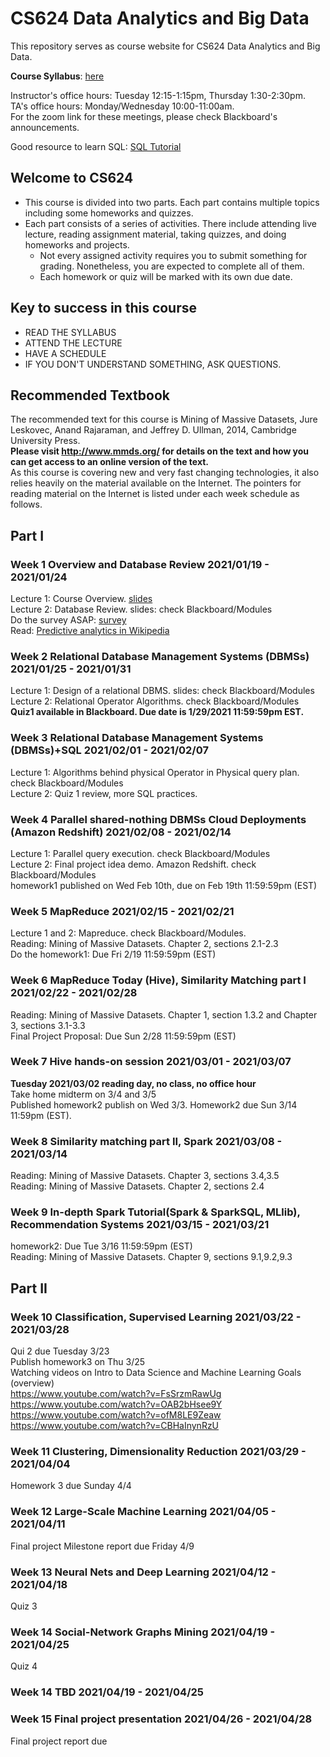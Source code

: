 # CS624 Data Analytics and Big Data

This repository serves as course website for CS624 Data Analytics and Big Data. 

**Course Syllabus**: [here](https://github.com/fengjiaowang7/CS624/blob/main/CS624_Syllabus_Spring2021.pdf)

Instructor's office hours: Tuesday 12:15-1:15pm, Thursday 1:30-2:30pm.  
TA's office hours: Monday/Wednesday 10:00-11:00am.  
For the zoom link for these meetings, please check Blackboard's announcements.

Good resource to learn SQL:
[SQL Tutorial](https://www.w3schools.com/sql/sql_select.asp)

## Welcome to CS624
 * This course is divided into two parts. Each part contains multiple topics including some homeworks and quizzes.
 * Each part consists of a series of activities. There include attending live lecture, reading assignment material, taking quizzes, and doing homeworks and projects.
    * Not every assigned activity requires you to submit something for grading. Nonetheless, you are expected to complete all of them. 
    * Each homework or quiz will be marked with its own due date. 
    
## Key to success in this course
 * READ THE SYLLABUS
 * ATTEND THE LECTURE
 * HAVE A SCHEDULE
 * IF YOU DON'T UNDERSTAND SOMETHING, ASK QUESTIONS.
 
## Recommended Textbook
The recommended text for this course is Mining of Massive Datasets,  Jure Leskovec, Anand Rajaraman, and Jeffrey D. Ullman, 2014, Cambridge University Press.  
**Please visit http://www.mmds.org/ for details on the text and how you can get access to an online version of the text.**  
As this course is covering new and very fast changing technologies, it also relies heavily on the material available on the Internet.  The pointers for reading material on the Internet is listed under each week schedule as follows.



## Part I 
### Week 1 Overview and Database Review 2021/01/19 - 2021/01/24

Lecture 1: Course Overview. [slides](https://github.com/fengjiaowang7/CS624/tree/main/slides)  
Lecture 2: Database Review. slides: check Blackboard/Modules  
Do the survey ASAP: [survey](https://docs.google.com/forms/d/e/1FAIpQLSe1CQoQ6b_zO88XZ1Hz5rwM8hJgdjDdtuMmPfH9LVQvYsJ3Zg/viewform?vc=0&c=0&w=1&flr=0&gxids=7628)   
Read: [Predictive analytics in Wikipedia](https://en.wikipedia.org/wiki/Predictive_analytics) 


### Week 2 Relational Database Management Systems (DBMSs) 2021/01/25 - 2021/01/31

Lecture 1: Design of a relational DBMS. slides: check Blackboard/Modules    
Lecture 2: Relational Operator Algorithms. check Blackboard/Modules        
**Quiz1 available in Blackboard. Due date is 1/29/2021 11:59:59pm EST.**   

### Week 3 Relational Database Management Systems (DBMSs)+SQL 2021/02/01 - 2021/02/07
Lecture 1: Algorithms behind physical Operator in Physical query plan. check Blackboard/Modules  
Lecture 2: Quiz 1 review, more SQL practices.  

### Week 4 Parallel shared-nothing DBMSs Cloud Deployments (Amazon Redshift) 2021/02/08 - 2021/02/14  
Lecture 1: Parallel query execution. check Blackboard/Modules  
Lecture 2: Final project idea demo. Amazon Redshift. check Blackboard/Modules  
homework1 published on Wed Feb 10th, due on Feb 19th 11:59:59pm (EST)   

### Week 5 MapReduce 2021/02/15 - 2021/02/21
Lecture 1 and 2: Mapreduce. check Blackboard/Modules.  
Reading: Mining of Massive Datasets. Chapter 2, sections 2.1-2.3   
Do the homework1: Due Fri 2/19 11:59:59pm (EST)   

### Week 6 MapReduce Today (Hive), Similarity Matching part I 2021/02/22 - 2021/02/28 
Reading: Mining of Massive Datasets. Chapter 1, section 1.3.2 and Chapter 3, sections 3.1-3.3  
Final Project Proposal: Due Sun 2/28 11:59:59pm (EST)


### Week 7 Hive hands-on session 2021/03/01 - 2021/03/07 
**Tuesday 2021/03/02 reading day, no class, no office hour**    
Take home midterm on 3/4 and 3/5  
Published homework2 publish on Wed 3/3. Homework2 due Sun 3/14 11:59pm (EST).    

### Week 8 Similarity matching part II, Spark 2021/03/08 - 2021/03/14
Reading: Mining of Massive Datasets. Chapter 3, sections 3.4,3.5    
Reading: Mining of Massive Datasets. Chapter 2, sections 2.4     

### Week 9 In-depth Spark Tutorial(Spark & SparkSQL, MLlib), Recommendation Systems  2021/03/15 - 2021/03/21
homework2: Due Tue 3/16 11:59:59pm (EST)     
Reading: Mining of Massive Datasets. Chapter 9, sections 9.1,9.2,9.3     

## Part II

### Week 10 Classification, Supervised Learning 2021/03/22 - 2021/03/28
Qui 2 due Tuesday 3/23   
Publish homework3 on Thu 3/25     
Watching videos on Intro to Data Science and Machine Learning Goals (overview)    
https://www.youtube.com/watch?v=FsSrzmRawUg  
https://www.youtube.com/watch?v=OAB2bHsee9Y   
https://www.youtube.com/watch?v=ofM8LE9Zeaw   
https://www.youtube.com/watch?v=CBHaInynRzU    

### Week 11 Clustering, Dimensionality Reduction 2021/03/29 - 2021/04/04
Homework 3 due Sunday 4/4   

### Week 12 Large-Scale Machine Learning 2021/04/05 - 2021/04/11
Final project Milestone report due Friday 4/9     

### Week 13 Neural Nets and Deep Learning 2021/04/12 - 2021/04/18  
Quiz 3    

### Week 14 Social-Network Graphs Mining 2021/04/19 - 2021/04/25
Quiz 4    

### Week 14 TBD 2021/04/19 - 2021/04/25

### Week 15 Final project presentation 2021/04/26 - 2021/04/28
Final project report due

<!---
-->
